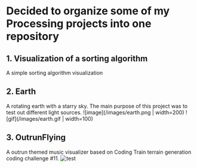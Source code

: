 # Decided to organize some of my Processing projects into one repository

## 1. Visualization of a sorting algorithm
A simple sorting algorithm visualization

## 2. Earth
A rotating earth with a starry sky. The main purpose of this project was to test out different light sources.
![image](/images/earth.png | width=200)
![gif](/images/earth.gif | width=100)

## 3. OutrunFlying
A outrun themed music visualizer based on Coding Train terrain generation coding challenge #11.
![test](/images/outrun.gif)